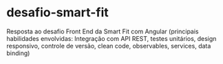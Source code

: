 # desafio-smart-fit
Resposta ao desafio Front End da Smart Fit com Angular (principais habilidades envolvidas: Integração com API REST, testes unitários, design responsivo, controle de versão, clean code, observables, services, data binding)

